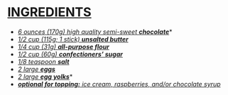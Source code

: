 

# <u>**INGREDIENTS**</u>



- *<u>*6 ounces (170g) high quality semi-sweet **chocolate****</u>*
- *<u>1/2 cup (115g; 1 stick) **unsalted butter**</u>*
- *<u>1/4 cup (31g) **all-purpose flour**</u>* 
- *<u>1/2 cup (60g) **confectioners’ sugar**</u>*
- *<u>1/8 teaspoon **salt**</u>*
- *<u>2 large **eggs**</u>*
- *<u>*2 large **egg yolks****</u>*
- *<u>***optional for topping:** ice cream, raspberries, and/or chocolate syrup*</u>*



